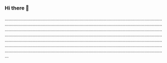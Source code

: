 ### Hi there 👋

.......................................................................................................................................................................................................................................................................................................................................................................................................................................................................................................................................................................................................................................................................................................................................................................................................................................................................................................